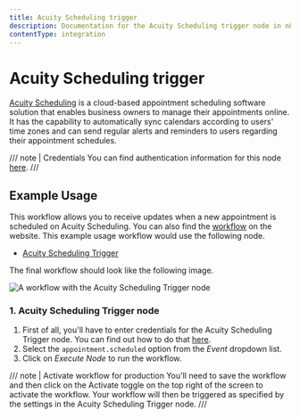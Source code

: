 ```yaml
---
title: Acuity Scheduling trigger
description: Documentation for the Acuity Scheduling trigger node in n8n, a workflow automation platform. Includes details of operations and configuration, and links to examples and credentials information.
contentType: integration
---
```


# Acuity Scheduling trigger

[Acuity Scheduling](https://acuityscheduling.com/) is a cloud-based appointment scheduling software solution that enables business owners to manage their appointments online. It has the capability to automatically sync calendars according to users' time zones and can send regular alerts and reminders to users regarding their appointment schedules.

/// note | Credentials
You can find authentication information for this node [here](/integrations/builtin/credentials/acuityscheduling/).
///


## Example Usage

This workflow allows you to receive updates when a new appointment is scheduled on Acuity Scheduling. You can also find the [workflow](https://n8n.io/workflows/533) on the website. This example usage workflow would use the following node.

- [Acuity Scheduling Trigger]()

The final workflow should look like the following image.

![A workflow with the Acuity Scheduling Trigger node](/_images/integrations/builtin/trigger-nodes/acuityschedulingtrigger/workflow.png)


### 1. Acuity Scheduling Trigger node

1. First of all, you'll have to enter credentials for the Acuity Scheduling Trigger node. You can find out how to do that [here](/integrations/builtin/credentials/acuityscheduling/).
2. Select the `appointment.scheduled` option from the *Event* dropdown list.
3. Click on *Execute Node* to run the workflow.

/// note | Activate workflow for production
You'll need to save the workflow and then click on the Activate toggle on the top right of the screen to activate the workflow. Your workflow will then be triggered as specified by the settings in the Acuity Scheduling Trigger node.
///

